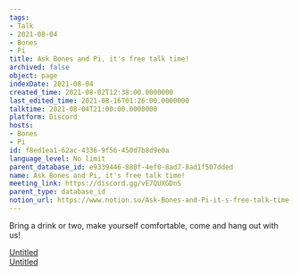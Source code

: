 ```yaml
---
tags:
- Talk
- 2021-08-04
- Bones
- Pi
title: Ask Bones and Pi, it's free talk time!
archived: false
object: page
indexDate: 2021-08-04
created_time: 2021-08-02T12:38:00.0000000
last_edited_time: 2021-08-16T01:26:00.0000000
talktime: 2021-08-04T21:00:00.0000000
platform: Discord
hosts:
- Bones
- Pi
id: f8ed1ea1-62ac-4336-9f56-450d7b8d9e0a
language_level: No limit
parent_database_id: e9339446-880f-4ef0-8ad7-8ad1f507dded
name: Ask Bones and Pi, it's free talk time!
meeting_link: https://discord.gg/vE7QUXGDnS
parent_type: database_id
notion_url: https://www.notion.so/Ask-Bones-and-Pi-it-s-free-talk-time-f8ed1ea162ac43369f56450d7b8d9e0a
---
```


Bring a drink or two, make yourself comfortable, come and hang out with us!

[Untitled](https://www.notion.so/12c4a9e645d54aefa860b5f927a0b220)   
[Untitled](https://www.notion.so/482e61b02b9c4456b2b4fe86bb7544c6)   







